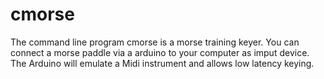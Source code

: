 # cmorse
The command line program cmorse is a morse training keyer. You can connect a morse paddle via a arduino to your computer as imput device. The Arduino will emulate a Midi instrument and allows low latency keying.

